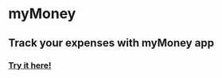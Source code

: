 # myMoney
## Track your expenses with myMoney app

### [Try it here!](https://expenditure-tracker-6096e.web.app/)

